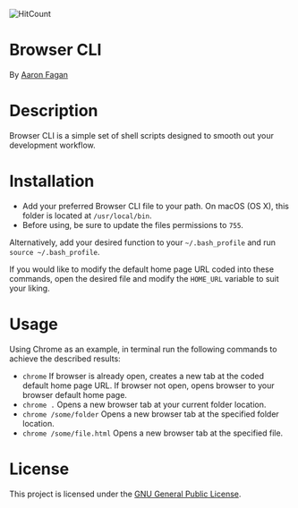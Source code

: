 ![HitCount](http://hits.dwyl.io/aaronfagan/browser-cli.svg)
# Browser CLI
By [Aaron Fagan](https://www.aaronfagan.ca/)

# Description
Browser CLI is a simple set of shell scripts designed to smooth out your development workflow.

# Installation
- Add your preferred Browser CLI file to your path. On macOS (OS X), this folder is located at `/usr/local/bin`. 
- Before using, be sure to update the files permissions to `755`.

Alternatively, add your desired function to your `~/.bash_profile` and run `source ~/.bash_profile`.

If you would like to modify the default home page URL coded into these commands, open the desired file and modify the `HOME_URL` variable to suit your liking.

# Usage
Using Chrome as an example, in terminal run the following commands to achieve the described results:
- `chrome` If browser is already open, creates a new tab at the coded default home page URL. If browser not open, opens browser to your browser default home page.
- `chrome .` Opens a new browser tab at your current folder location.
- `chrome /some/folder` Opens a new browser tab at the specified folder location.
- `chrome /some/file.html` Opens a new browser tab at the specified file.

# License
This project is licensed under the [GNU General Public License](LICENSE).